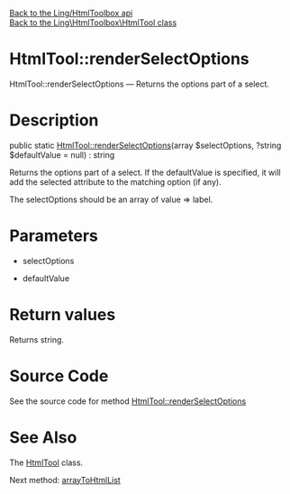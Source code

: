 [Back to the Ling/HtmlToolbox api](https://github.com/lingtalfi/HtmlToolbox/blob/master/doc/api/Ling/HtmlToolbox.md)<br>
[Back to the Ling\HtmlToolbox\HtmlTool class](https://github.com/lingtalfi/HtmlToolbox/blob/master/doc/api/Ling/HtmlToolbox/HtmlTool.md)


HtmlTool::renderSelectOptions
================



HtmlTool::renderSelectOptions — Returns the options part of a select.




Description
================


public static [HtmlTool::renderSelectOptions](https://github.com/lingtalfi/HtmlToolbox/blob/master/doc/api/Ling/HtmlToolbox/HtmlTool/renderSelectOptions.md)(array $selectOptions, ?string $defaultValue = null) : string




Returns the options part of a select.
If the defaultValue is specified, it will add the selected attribute to the matching option (if any).

The selectOptions should be an array of value => label.




Parameters
================


- selectOptions

    

- defaultValue

    


Return values
================

Returns string.








Source Code
===========
See the source code for method [HtmlTool::renderSelectOptions](https://github.com/lingtalfi/HtmlToolbox/blob/master/HtmlTool.php#L25-L36)


See Also
================

The [HtmlTool](https://github.com/lingtalfi/HtmlToolbox/blob/master/doc/api/Ling/HtmlToolbox/HtmlTool.md) class.

Next method: [arrayToHtmlList](https://github.com/lingtalfi/HtmlToolbox/blob/master/doc/api/Ling/HtmlToolbox/HtmlTool/arrayToHtmlList.md)<br>

